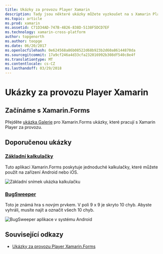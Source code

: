 ```yaml
---
title: Ukázky za provozu Player Xamarin
description: Tady jsou některé ukázky můžete vyzkoušet na s Xamarin Player za provozu.
ms.topic: article
ms.prod: xamarin
ms.assetid: C71D34AD-747B-4826-838D-5138F5DCD7EF
ms.technology: xamarin-cross-platform
author: topgenorth
ms.author: toopge
ms.date: 06/20/2017
ms.openlocfilehash: 0e624568a86b08522d68b923b2d60a86144870da
ms.sourcegitcommit: 17a9cf246a4d33cfa232016992b308df540c8e4f
ms.translationtype: MT
ms.contentlocale: cs-CZ
ms.lasthandoff: 03/29/2018
---
```

# <a name="xamarin-live-player-samples"></a>Ukázky za provozu Player Xamarin

## <a name="get-started-with-xamarinforms"></a>Začínáme s Xamarin.Forms

Přejděte [ukázka Galerie](https://developer.xamarin.com/samples/xamarin-live-player/all/) pro Xamarin.Forms ukázky, které pracují s Xamarin Player za provozu.

## <a name="featured-samples"></a>Doporučenou ukázky

### <a name="basic-calculatorhttpsdeveloperxamarincomsamplesmobileliveplayerbasiccalculator"></a>[Základní kalkulačky](https://developer.xamarin.com/samples/mobile/LivePlayer/BasicCalculator/)

Tuto aplikaci Xamarin.Forms poskytuje jednoduché kalkulačky, které můžete použít na zařízení Android nebo iOS.

![Základní snímek ukázka kalkulačku](samples-images/basic-calculator-sml.png)

### <a name="bugsweeperhttpsdeveloperxamarincomsamplesmobileliveplayerbugsweeperlp"></a>[BugSweeper](https://developer.xamarin.com/samples/mobile/LivePlayer/BugSweeperLP/)

Toto je známá hra s novým prvkem. V poli 9 x 9 je skryto 10 chyb. Abyste vyhráli, musíte najít a označit všech 10 chyb.

![BugSweeper aplikace v systému Android](samples-images/bugsweeper-sml.png)



## <a name="related-links"></a>Související odkazy

- [Ukázky za provozu Player Xamarin.Forms](https://developer.xamarin.com/samples/xamarin-live-player/all/)

